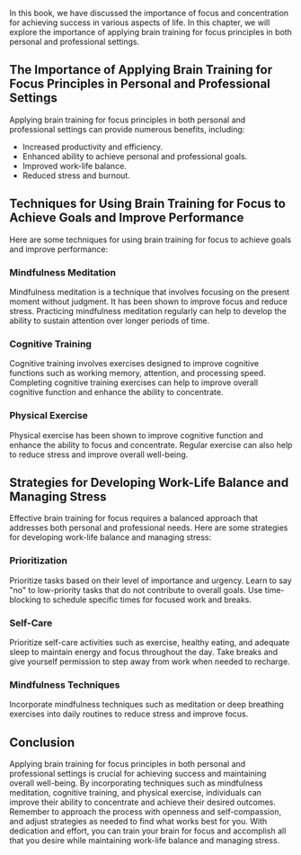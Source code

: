 
In this book, we have discussed the importance of focus and concentration for achieving success in various aspects of life. In this chapter, we will explore the importance of applying brain training for focus principles in both personal and professional settings.

The Importance of Applying Brain Training for Focus Principles in Personal and Professional Settings
----------------------------------------------------------------------------------------------------

Applying brain training for focus principles in both personal and professional settings can provide numerous benefits, including:

* Increased productivity and efficiency.
* Enhanced ability to achieve personal and professional goals.
* Improved work-life balance.
* Reduced stress and burnout.

Techniques for Using Brain Training for Focus to Achieve Goals and Improve Performance
--------------------------------------------------------------------------------------

Here are some techniques for using brain training for focus to achieve goals and improve performance:

### Mindfulness Meditation

Mindfulness meditation is a technique that involves focusing on the present moment without judgment. It has been shown to improve focus and reduce stress. Practicing mindfulness meditation regularly can help to develop the ability to sustain attention over longer periods of time.

### Cognitive Training

Cognitive training involves exercises designed to improve cognitive functions such as working memory, attention, and processing speed. Completing cognitive training exercises can help to improve overall cognitive function and enhance the ability to concentrate.

### Physical Exercise

Physical exercise has been shown to improve cognitive function and enhance the ability to focus and concentrate. Regular exercise can also help to reduce stress and improve overall well-being.

Strategies for Developing Work-Life Balance and Managing Stress
---------------------------------------------------------------

Effective brain training for focus requires a balanced approach that addresses both personal and professional needs. Here are some strategies for developing work-life balance and managing stress:

### Prioritization

Prioritize tasks based on their level of importance and urgency. Learn to say "no" to low-priority tasks that do not contribute to overall goals. Use time-blocking to schedule specific times for focused work and breaks.

### Self-Care

Prioritize self-care activities such as exercise, healthy eating, and adequate sleep to maintain energy and focus throughout the day. Take breaks and give yourself permission to step away from work when needed to recharge.

### Mindfulness Techniques

Incorporate mindfulness techniques such as meditation or deep breathing exercises into daily routines to reduce stress and improve focus.

Conclusion
----------

Applying brain training for focus principles in both personal and professional settings is crucial for achieving success and maintaining overall well-being. By incorporating techniques such as mindfulness meditation, cognitive training, and physical exercise, individuals can improve their ability to concentrate and achieve their desired outcomes. Remember to approach the process with openness and self-compassion, and adjust strategies as needed to find what works best for you. With dedication and effort, you can train your brain for focus and accomplish all that you desire while maintaining work-life balance and managing stress.
